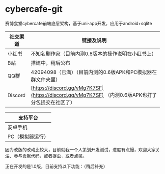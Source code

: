 # cybercafe-git
赛博食堂cybercafe前端底层架构，基于uni-app开发，应用于android+sqlite

| 社交渠道 | 链接及说明 |
| ------- | ----------- |
| 小红书   | [不知名剧作家](https://www.xiaohongshu.com/user/profile/609a8cf700000000010004c3)（目前内测0.6版本的操作说明在小红书上） |
| B站     | 搭建中，稍后公布 |
| QQ群    | 42094098（已满）（目前内测的0.6版APK和PC模拟器在群文件夹里） |
| Discord | [https://discord.gg/vMg7K7SF](https://discord.gg/vMg7K7SF) （内测0.6版APK也打了分包提交在社区了） |


| 支持平台 |
| ------- |
| 安卓手机 |
| PC（模拟器运行）|

因为改版的改动比较大，目前就我一个人策划开发测试，进度有点慢，欢迎大家关注、参与贡献代码，或者捉虫，或者点菜。

正在开发的是1.0版，目前支持以下功能：（稍后补充）